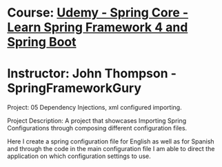# Course: [Udemy - Spring Core - Learn Spring Framework 4 and Spring Boot](https://www.udemy.com/course/spring-core/learn/lecture/4490768#overview)
# Instructor: John Thompson - SpringFrameworkGury

Project: 05 Dependency Injections, xml configured importing.

Project Description: 
A project that showcases Importing Spring Configurations through composing different configuration files. 

Here I create a spring configuration file for English as well as for Spanish and through the code in the main configuration file I am able to direct the application on which configuration settings to use. 
